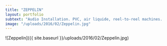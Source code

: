```yaml
---
title: "ZEPPELIN"
layout: portfolio
subtext: "Audio Installation. PVC, air liquide, reel-to-reel machines. as part of Utopia Triathlon, munich, 2014"
image: "/uploads/2016/02/Zeppelin.jpg"
---
```


![Zeppelin]({{ site.baseurl }}/uploads/2016/02/Zeppelin.jpg)